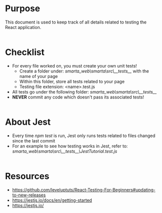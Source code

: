 # Purpose

This document is used to keep track of all details related to testing the React application. 
<br></br>

# Checklist

* For every file worked on, you must create your own unit tests!
  * Create a folder under: *smarta_web\smarta\src\\_\_tests\_\_* with the name of your page
  * Within this folder, store all tests related to your page
  * Testing file extension: \<name\>.test.js
* All tests go under the following folder: *smarta_web\smarta\src\\_\_tests\_\_*
* **NEVER** commit any code which doesn't pass its associated tests! 
<br></br>

# About Jest
* Every time *npm test* is run, Jest only runs tests related to files changed since the last commit
* For an example to see how testing works in Jest, refer to: *smarta_web\smarta\src\\_\_tests\_\_\JestTutorial.test.js*
<br></br>

# Resources 
* https://github.com/leveluptuts/React-Testing-For-Beginners#updating-to-new-releases
* https://jestjs.io/docs/en/getting-started
* https://jestjs.io/ 